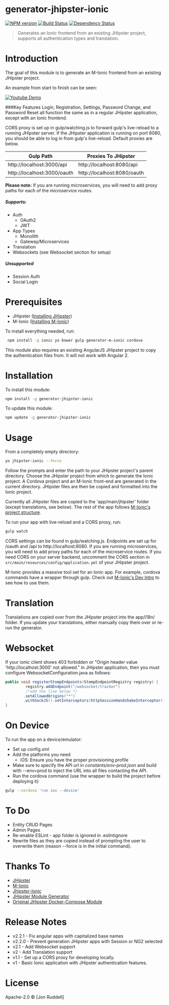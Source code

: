 # generator-jhipster-ionic
[![NPM version][npm-image]][npm-url] [![Build Status][travis-image]][travis-url] [![Dependency Status][daviddm-image]][daviddm-url]
> Generates an Ionic frontend from an existing JHipster project, supports all authentication types and translation.

# Introduction

The goal of this module is to generate an M-Ionic frontend from an existing JHipster project.  

An example from start to finish can be seen:
 
[![Youtube Demo](https://cloud.githubusercontent.com/assets/4294623/22621563/641a78c8-eadb-11e6-878b-b2299dd19e78.jpeg)](https://www.youtube.com/watch?v=XZIKsBdxuOg)

###Key Features
Login, Registration, Settings, Password Change, and Password Reset all function the same as in a regular JHipster 
application, except with an Ionic frontend.

CORS proxy is set up in gulp/watching.js to forward gulp's live-reload to a running JHipster server.  If the JHipster 
application is running on port 8080, you should be able to log in from gulp's live-reload.  Default proxies are below.

Gulp Path | Proxies To JHipster
------------- | -------------
http://localhost:3000/api  | http://localhost:8080/api
http://localhost:3000/oauth  | http://localhost:8080/oauth
**Please note:** If you are running microservices, you will need to add proxy paths for each of the microservice routes.

 
##### Supports:
- Auth
  - OAuth2
  - JWT
- App Types
  - Monolith
  - Gateway/Microservices
- Translation
- Websockets (see Websocket section for setup)

##### Unsupported
- Session Auth
- Social Login

# Prerequisites
- JHipster ([Installing JHipster](https://jhipster.github.io/installation.html))
- M-Ionic ([Installing M-Ionic](https://github.com/mwaylabs/generator-m-ionic/blob/master/docs/guides/installation_prerequisites.md))

To install everything needed, run:
```bash
 npm install -g ionic yo bower gulp generator-m-ionic cordova
```
This module also requires an existing AngularJS JHipster project to copy the authentication files from.  It will not 
work with Angular 2.

# Installation

To install this module:

```bash
npm install -g generator-jhipster-ionic
```

To update this module:
```bash
npm update -g generator-jhipster-ionic
```

# Usage
From a completely empty directory: 
```bash
yo jhipster-ionic --force
```
Follow the prompts and enter the path to your JHipster project's parent directory.  Choose the JHipster project from 
which to generate the Ionic project.  A Cordova project and an M-Ionic front-end are generated in the current directory.
  JHipster files are then be copied and formatted into the Ionic project.

Currently all JHipster files are copied to the 'app/main/jhipster' folder (except translations, see below).  The rest of 
the app follows [M-Ionic's project structure](https://github.com/mwaylabs/generator-m-ionic/blob/master/docs/start/file_structure.md).

To run your app with live-reload and a CORS proxy, run:
```bash
gulp watch
```
CORS settings can be found in gulp/watching.js.  Endpoints are set up for /oauth and /api to http://localhost:8080. 
If you are running microservices, you will need to add proxy paths for each of the microservice routes.  If you need 
CORS on your server backend, uncomment the CORS section in `src/main/resources/config/application.yml` of your JHipster
 project.

M-Ionic provides a massive tool set for an Ionic app.  For example, cordova commands have a wrapper through gulp. Check 
out [M-Ionic's Dev Intro](https://github.com/mwaylabs/generator-m-ionic/blob/master/docs/start/development_intro.md) to 
see how to use them.


# Translation

Translations are copied over from the JHipster project into the app/i18n/ folder.  If you update your translations, 
either manually copy them over or re-run the generator.

# Websocket
If your ionic client shows 403 forbidden or "Origin header value 'http://localhost:3000' not allowed." in JHipster
 application, then you must configure
   WebsocketConfiguration.java as follows:
```java
public void registerStompEndpoints(StompEndpointRegistry registry) {
         registry.addEndpoint("/websocket/tracker")
         /*add the line below */
        .setAllowedOrigins("*")
        .withSockJS().setInterceptors(httpSessionHandshakeInterceptor());
}
```
# On Device

To run the app on a device/emulator:
- Set up config.xml
- Add the platforms you need
  - iOS: Ensure you have the proper provisioning profile
- Make sure to specify the API url in *constants/env-prod.json* and build with --env=prod to inject the URL into all 
files contacting the API.
- Run the cordova command (use the wrapper to build the project before deploying it)
```bash
gulp --cordova 'run ios --device'
```

# To Do
- Entity CRUD Pages
- Admin Pages
- Re-enable ESLint - app folder is ignored in .eslintignore
- Rewrite files as they are copied instead of prompting the user to overwrite them (reason --force is in the initial 
command).

# Thanks To

- [JHipster](https://github.com/jhipster/generator-jhipster)
- [M-Ionic](https://github.com/mwaylabs/generator-m-ionic)
- [Jhipster-Ionic](https://github.com/gmarziou/jhipster-ionic)
- [JHipster Module Generator](https://github.com/jhipster/generator-jhipster-module)
- [Original JHipster Docker-Compose Module](https://github.com/jhipster/generator-jhipster-docker-compose)

# Release Notes
- v2.2.1 - Fix angular apps with capitalized base names
- v2.2.0 - Prevent generation JHipster apps with Session or NG2 selected
- v2.1 - Add Websocket support
- v2 - Add Translation support
- v1.1 - Set up a CORS proxy for developing locally.
- v1 - Basic Ionic application with JHipster authentication features.
# License

Apache-2.0 © [Jon Ruddell]

[npm-image]: https://img.shields.io/npm/v/generator-jhipster-ionic.svg
[npm-url]: https://npmjs.org/package/generator-jhipster-ionic
[travis-image]: https://travis-ci.org/ruddell/generator-jhipster-ionic.svg?branch=master
[travis-url]: https://travis-ci.org/ruddell/generator-jhipster-ionic
[daviddm-image]: https://david-dm.org/ruddell/generator-jhipster-ionic.svg?theme=shields.io
[daviddm-url]: https://david-dm.org/ruddell/generator-jhipster-module
